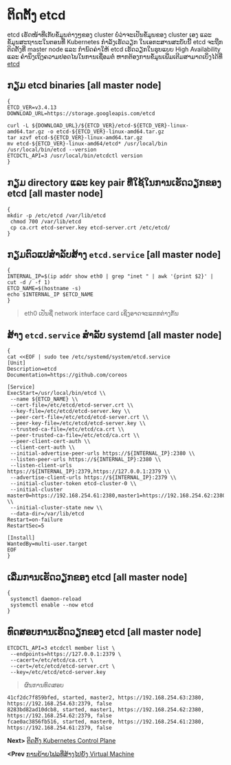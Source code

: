 # ຕິດຕັ້ງ etcd

etcd ເຮັດໜ້າທີ່ເກັບຂໍ້ມູນຕ່າງໆຂອງ cluster ບໍ່ວ່າຈະເປັນຂໍ້ມູນຂອງ cluster ເອງ ແລະ ຂໍ້ມູນສະຖານະໃນຕອນທີ່ Kubernetes ກຳລັງເຮັດວຽກ ໃນເອກະສານສະບັບນີ້ etcd ຈະຖືກຕິດຕັ້ງທີ່ master node ແລະ ກຳນົດຄ່າໃຫ້ etcd ເຮັດວຽກໃນຮູບແບບ High Availability ແລະ ຄຳນຶງເຖິງຄວາມປອດໄພໃນການເຊື່ອມຕໍ່ ຫາກຕ້ອງການຂໍ້ມູນເພີ່ມເຕີມສາມາດເບິ່ງໄດ້ທີ່ [etcd](https://github.com/etcd-io/etcd)


## ກຽມ etcd binaries [all master node]
```
{
ETCD_VER=v3.4.13
DOWNLOAD_URL=https://storage.googleapis.com/etcd

curl -L ${DOWNLOAD_URL}/${ETCD_VER}/etcd-${ETCD_VER}-linux-amd64.tar.gz -o etcd-${ETCD_VER}-linux-amd64.tar.gz
tar xzvf etcd-${ETCD_VER}-linux-amd64.tar.gz
mv etcd-${ETCD_VER}-linux-amd64/etcd* /usr/local/bin
/usr/local/bin/etcd --version
ETCDCTL_API=3 /usr/local/bin/etcdctl version
}
```
## ກຽມ directory ແລະ key pair ທີ່ໃຊ້ໃນການເຮັດວຽກຂອງ etcd [all master node]
```
{
mkdir -p /etc/etcd /var/lib/etcd
 chmod 700 /var/lib/etcd 
 cp ca.crt etcd-server.key etcd-server.crt /etc/etcd/
}
```
## ກຽມຕົວແປສຳລັບສ້າງ `etcd.service` [all master node]
```
{
INTERNAL_IP=$(ip addr show eth0 | grep "inet " | awk '{print $2}' | cut -d / -f 1)
ETCD_NAME=$(hostname -s)
echo $INTERNAL_IP $ETCD_NAME
}
```
> eth0 ເປັນຊື່ network interface card ເຊິ່ງອາດຈະແຕກຕ່າງກັນ
## ສ້າງ `etcd.service` ສຳລັບ systemd [all master node]
```
{
cat <<EOF | sudo tee /etc/systemd/system/etcd.service
[Unit]
Description=etcd
Documentation=https://github.com/coreos

[Service]
ExecStart=/usr/local/bin/etcd \\
 --name ${ETCD_NAME} \\
 --cert-file=/etc/etcd/etcd-server.crt \\
 --key-file=/etc/etcd/etcd-server.key \\
 --peer-cert-file=/etc/etcd/etcd-server.crt \\
 --peer-key-file=/etc/etcd/etcd-server.key \\
 --trusted-ca-file=/etc/etcd/ca.crt \\
 --peer-trusted-ca-file=/etc/etcd/ca.crt \\
 --peer-client-cert-auth \\
 --client-cert-auth \\
 --initial-advertise-peer-urls https://${INTERNAL_IP}:2380 \\
 --listen-peer-urls https://${INTERNAL_IP}:2380 \\
 --listen-client-urls https://${INTERNAL_IP}:2379,https://127.0.0.1:2379 \\
 --advertise-client-urls https://${INTERNAL_IP}:2379 \\
 --initial-cluster-token etcd-cluster-0 \\
 --initial-cluster master0=https://192.168.254.61:2380,master1=https://192.168.254.62:2380,master2=https://192.168.254.63:2380 \\
 --initial-cluster-state new \\
 --data-dir=/var/lib/etcd
Restart=on-failure
RestartSec=5

[Install]
WantedBy=multi-user.target
EOF
}
```
## ເລີ່ມການເຮັດວຽກຂອງ etcd [all master node]
```
{
 systemctl daemon-reload
 systemctl enable --now etcd
}
```


## ທົດສອບການເຮັດວຽກຂອງ etcd [all master node]
```
ETCDCTL_API=3 etcdctl member list \
 --endpoints=https://127.0.0.1:2379 \
 --cacert=/etc/etcd/ca.crt \
 --cert=/etc/etcd/etcd-server.crt \
 --key=/etc/etcd/etcd-server.key
 ```
 > ຜົນການທົດສອບ
 ```
41cf2dc7f859bfed, started, master2, https://192.168.254.63:2380, https://192.168.254.63:2379, false
8283bd82ad10dcb8, started, master1, https://192.168.254.62:2380, https://192.168.254.62:2379, false
fcae0ac3856fb516, started, master0, https://192.168.254.61:2380, https://192.168.254.61:2379, false
```
**Next>** [ຕິດຕັ້ງ Kubernetes Control Plane](08-install_kubernetes_control_plane.md)

**<Prev** [ການຍ້າຍໄຟລທີ່ສ້າງໄປຍັງ Virtual Machine](06-transfer-file.md)
